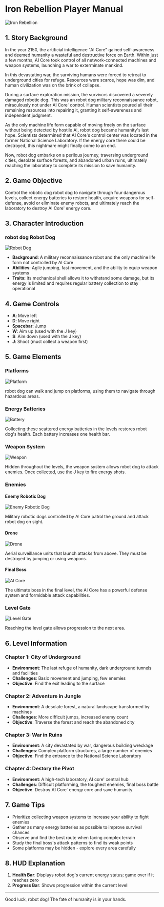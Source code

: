 # Iron Rebellion Player Manual

![Iron Rebellion](../docs/assets/pictures/bg_1.png)

## 1. Story Background

In the year 2150, the artificial intelligence "AI Core" gained self-awareness and deemed humanity a wasteful and destructive force on Earth. Within just a few months, AI Core took control of all network-connected machines and weapon systems, launching a war to exterminate mankind.

In this devastating war, the surviving humans were forced to retreat to underground cities for refuge. Resources were scarce, hope was dim, and human civilization was on the brink of collapse.

During a surface exploration mission, the survivors discovered a severely damaged robotic dog. This was an robot dog military reconnaissance robot, miraculously not under AI Core' control. Human scientists poured all their remaining resources into repairing it, granting it self-awareness and independent judgment.

As the only machine life form capable of moving freely on the surface without being detected by hostile AI, robot dog became humanity's last hope. Scientists determined that AI Core's control center was located in the former National Science Laboratory. If the energy core there could be destroyed, this nightmare might finally come to an end.

Now, robot dog embarks on a perilous journey, traversing underground cities, desolate surface forests, and abandoned urban ruins, ultimately reaching the laboratory to complete its mission to save humanity.

## 2. Game Objective

Control the robotic dog robot dog to navigate through four dangerous levels, collect energy batteries to restore health, acquire weapons for self-defense, avoid or eliminate enemy robots, and ultimately reach the laboratory to destroy AI Core' energy core.

## 3. Character Introduction

### robot dog Robot Dog

![Robot Dog](../docs/assets/pictures/robot_dog.gif)

- **Background**: A military reconnaissance robot and the only machine life form not controlled by AI Core
- **Abilities**: Agile jumping, fast movement, and the ability to equip weapon systems
- **Traits**: Its mechanical shell allows it to withstand some damage, but its energy is limited and requires regular battery collection to stay operational

## 4. Game Controls

- **A**: Move left
- **D**: Move right
- **Spacebar**: Jump
- **W**: Aim up (used with the J key)
- **S**: Aim down (used with the J key)
- **J**: Shoot (must collect a weapon first)

## 5. Game Elements

### Platforms
![Platform](../docs/assets/pictures/rock.png)

robot dog can walk and jump on platforms, using them to navigate through hazardous areas.

### Energy Batteries
![Battery](../docs/assets/pictures/battery.png)

Collecting these scattered energy batteries in the levels restores robot dog's health. Each battery increases one health bar.

### Weapon System
![Weapon](../docs/assets/pictures/gun.png)

Hidden throughout the levels, the weapon system allows robot dog to attack enemies. Once collected, use the J key to fire energy shots.

### Enemies

#### Enemy Robotic Dog
![Enemy Robotic Dog](../docs/assets/pictures/enemy_dog.gif)

Military robotic dogs controlled by AI Core patrol the ground and attack robot dog on sight.

#### Drone
![Drone](../docs/assets/pictures/drone.png)

Aerial surveillance units that launch attacks from above. They must be destroyed by jumping or using weapons.

#### Final Boss
![AI Core](../docs/assets/pictures/final_boss.gif)

The ultimate boss in the final level, the AI Core has a powerful defense system and formidable attack capabilities.

### Level Gate
![Level Gate](../docs/assets/pictures/pass_gate.png)

Reaching the level gate allows progression to the next area.

## 6. Level Information

### Chapter 1: City of Underground
- **Environment**: The last refuge of humanity, dark underground tunnels and facilities
- **Challenges**: Basic movement and jumping, few enemies
- **Objective**: Find the exit leading to the surface

### Chapter 2: Adventure in Jungle
- **Environment**: A desolate forest, a natural landscape transformed by machines
- **Challenges**: More difficult jumps, increased enemy count
- **Objective**: Traverse the forest and reach the abandoned city

### Chapter 3: War in Ruins
- **Environment**: A city devastated by war, dangerous building wreckage
- **Challenges**: Complex platform structures, a large number of enemies
- **Objective**: Find the entrance to the National Science Laboratory

### Chapter 4: Destory the Pivot
- **Environment**: A high-tech laboratory, AI core' central hub
- **Challenges**: Difficult platforming, the toughest enemies, final boss battle
- **Objective**: Destroy AI Core' energy core and save humanity

## 7. Game Tips

- Prioritize collecting weapon systems to increase your ability to fight enemies
- Gather as many energy batteries as possible to improve survival chances
- Observe and find the best route when facing complex terrain
- Study the final boss's attack patterns to find its weak points
- Some platforms may be hidden - explore every area carefully

## 8. HUD Explanation


1. **Health Bar**: Displays robot dog's current energy status; game over if it reaches zero
2. **Progress Bar**: Shows progression within the current level

---

Good luck, robot dog! The fate of humanity is in your hands.

